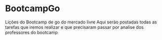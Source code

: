 # BootcampGo
Lições do Bootcamp de go do mercado livre
Aqui serão postadas todas as tarefas que iremos realizar e que precisaram passar por analise dos professores do bootcamp
